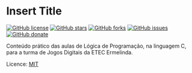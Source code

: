 # Insert Title

[![GitHub license](https://img.shields.io/github/license/clcmo/**web**?style=for-the-badge)](https://github.com/clcmo/aulas_lp_ermelinda)
[![GitHub stars](https://img.shields.io/github/stars/clcmo/aulas_lp_ermelinda?style=for-the-badge)](https://github.com/clcmo/aulas_lp_ermelinda/stargazers)
[![GitHub forks](https://img.shields.io/github/forks/clcmo/aulas_lp_ermelinda?style=for-the-badge)](https://github.com/clcmo/aulas_lp_ermelinda/network)
[![GitHub issues](https://img.shields.io/github/issues/clcmo/aulas_lp_ermelinda?style=for-the-badge)](https://github.com/clcmo/aulas_lp_ermelinda/issues)
[![GitHub donate](https://img.shields.io/github/sponsors/clcmo?color=pink&style=for-the-badge)](https://github.com/sponsors/clcmo)

Conteúdo prático das aulas de Lógica de Programação, na linguagem C, para a turma de Jogos Digitais da ETEC Ermelinda.

Licence: [MIT](LICENSE)
